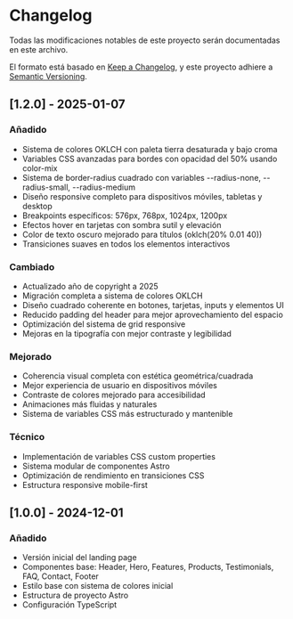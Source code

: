 # Changelog

Todas las modificaciones notables de este proyecto serán documentadas en este archivo.

El formato está basado en [Keep a Changelog](https://keepachangelog.com/en/1.0.0/),
y este proyecto adhiere a [Semantic Versioning](https://semver.org/spec/v2.0.0.html).

## [1.2.0] - 2025-01-07

### Añadido
- Sistema de colores OKLCH con paleta tierra desaturada y bajo croma
- Variables CSS avanzadas para bordes con opacidad del 50% usando color-mix
- Sistema de border-radius cuadrado con variables --radius-none, --radius-small, --radius-medium
- Diseño responsive completo para dispositivos móviles, tabletas y desktop
- Breakpoints específicos: 576px, 768px, 1024px, 1200px
- Efectos hover en tarjetas con sombra sutil y elevación
- Color de texto oscuro mejorado para títulos (oklch(20% 0.01 40))
- Transiciones suaves en todos los elementos interactivos

### Cambiado
- Actualizado año de copyright a 2025
- Migración completa a sistema de colores OKLCH
- Diseño cuadrado coherente en botones, tarjetas, inputs y elementos UI
- Reducido padding del header para mejor aprovechamiento del espacio
- Optimización del sistema de grid responsive
- Mejoras en la tipografía con mejor contraste y legibilidad

### Mejorado
- Coherencia visual completa con estética geométrica/cuadrada
- Mejor experiencia de usuario en dispositivos móviles
- Contraste de colores mejorado para accesibilidad
- Animaciones más fluidas y naturales
- Sistema de variables CSS más estructurado y mantenible

### Técnico
- Implementación de variables CSS custom properties
- Sistema modular de componentes Astro
- Optimización de rendimiento en transiciones CSS
- Estructura responsive mobile-first

## [1.0.0] - 2024-12-01

### Añadido
- Versión inicial del landing page
- Componentes base: Header, Hero, Features, Products, Testimonials, FAQ, Contact, Footer
- Estilo base con sistema de colores inicial
- Estructura de proyecto Astro
- Configuración TypeScript
